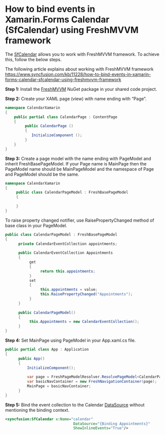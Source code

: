 # How to bind events in Xamarin.Forms Calendar (SfCalendar) using FreshMVVM framework
The [SfCalendar](https://help.syncfusion.com/xamarin/calendar/overview?) allows you to work with FreshMVVM framework. To achieve this, follow the below steps.

The following article explains about working with FreshMVVM framework 
https://www.syncfusion.com/kb/11228/how-to-bind-events-in-xamarin-forms-calendar-sfcalendar-using-freshmvvm-framework

**Step 1:** Install the [FreshMVVM](https://www.nuget.org/packages/FreshMvvm/) NuGet package in your shared code project.

**Step 2:** Create your XAML page (view) with name ending with “Page”.
``` c#
namespace CalendarXamarin
{
    public partial class CalendarPage : ContentPage
    {
         public CalendarPage ()
         {
            InitializeComponent ();
         }
    }
}
```
**Step 3:** Create a page model with the name ending with PageModel and inherit FreshBasePageModel. If your Page name is MainPage then the PageModel name should be MainPageModel and the namespace of Page and PageModel should be the same.
``` c#
namespace CalendarXamarin
{
     public class CalendarPageModel : FreshBasePageModel
     {
        
     }
}
```
To raise property changed notifier, use RaisePropertyChanged method of base class in your PageModel.
``` c#
public class CalendarPageModel : FreshBasePageModel
{
      private CalendarEventCollection appointments;
 
      public CalendarEventCollection Appointments
      {
           get
           {
                return this.appointments;
           }
           set
           {
                this.appointments = value;
                this.RaisePropertyChanged("Appointments");
           }
      }
 
      public CalendarPageModel()
      {
           this.Appointments = new CalendarEventCollection();
      }
}
```
**Step 4:** Set MainPage using PageModel in your App.xaml.cs file.
``` c#
public partial class App : Application
{
      public App()
      {
          InitializeComponent();
 
          var page = FreshPageModelResolver.ResolvePageModel<CalendarPageModel>();
          var basicNavContainer = new FreshNavigationContainer(page);
          MainPage = basicNavContainer;
      }
}
```
**Step 5:** Bind the event collection to the Calendar [DataSource](https://help.syncfusion.com/cr/cref_files/xamarin/Syncfusion.SfCalendar.XForms~Syncfusion.SfCalendar.XForms.SfCalendar~DataSource.html?) without mentioning the binding context.
``` xml
<syncfusion:SfCalendar x:Name="calendar" 
                               DataSource="{Binding Appointments}" 
                               ShowInlineEvents="True"/>
```
